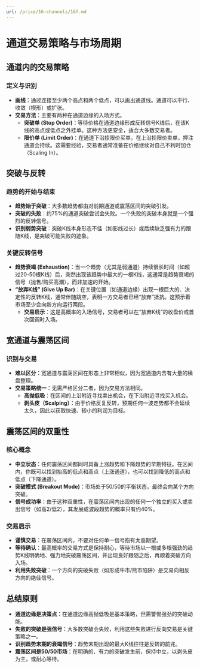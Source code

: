 ```yaml
---
url: /price/16-channels/16f.md
---
```

# 通道交易策略与市场周期

## 通道内的交易策略

### 定义与识别

* **画线**：通过连接至少两个高点和两个低点，可以画出通道线。通道可以平行、收敛（楔形）或扩张。
* **交易方法**：主要有两种在通道边缘的入场方式。
  * **突破单 (Stop Order)**：等待价格在通道边缘形成反转信号K线后，在该K线的高点或低点之外挂单。这种方法更安全，适合大多数交易者。
  * **限价单 (Limit Order)**：在通道下沿挂限价买单，在上沿挂限价卖单，押注通道会持续。这需要经验，交易者通常准备在价格继续对自己不利时加仓（Scaling In）。

## 突破与反转

### 趋势的开始与结束

* **趋势始于突破**：大多数趋势都由对前期通道或震荡区间的突破引发。
* **突破的失败**：约75%的通道突破尝试会失败。一个失败的突破本身就是一个强烈的反转信号。
* **识别弱势突破**：突破K线本身形态不佳（如影线过长）或后续缺乏强有力的跟随K线，是突破可能失败的迹象。

### 关键反转信号

* **趋势衰竭 (Exhaustion)**：当一个趋势（尤其是弱通道）持续很长时间（如超过20-50根K线）后，突然出现该趋势中最大的一根K线，这通常是趋势衰竭的信号（抛售/购买高潮），而非加速的开始。
* **“放弃K线” (Give Up Bar)**：在关键位置（如通道边缘）出现一根巨大的、决定性的反转K线，通常伴随跳空，表明一方交易者已经“放弃”抵抗。这预示着市场至少会向新方向运行两段。
  * **交易启示**：这是高概率的入场信号，交易者可以在“放弃K线”的收盘价或首次回调时入场。

## 宽通道与震荡区间

### 识别与交易

* **难以区分**：宽通道与震荡区间在形态上非常相似，因为宽通道内含有大量的横盘整理。
* **交易策略统一**：无需严格区分二者，因为交易方法相同。
  * **高抛低吸**：在区间的上沿附近寻找卖出机会，在下沿附近寻找买入机会。
  * **剥头皮（Scalping）**：由于价格反复反转，预期任何一波走势都不会延续太久，因此以获取快速、较小的利润为目标。

## 震荡区间的双重性

### 核心概念

* **中立状态**：任何震荡区间都同时具备上涨趋势和下降趋势的早期特征。在区间内，你既可以找到抬高的低点和高点（上涨通道），也可以找到降低的高点和低点（下降通道）。
* **突破模式 (Breakout Mode)**：市场处于50/50的平衡状态，最终会向某个方向突破。
* **信号成功率**：由于这种双重性，在震荡区间内出现的任何一个独立的买入或卖出信号（如高2/低2），其发展成波段趋势的概率只有约40%。

### 交易启示

* **谨慎交易**：在震荡区间内，不要对任何单一信号抱有太高期望。
* **等待确认**：最高概率的交易方式是保持耐心，等待市场以一根或多根强劲的趋势K线明确地、强力地突破震荡区间，并出现良好跟随之后，再顺着突破方向入场。
* **利用失败突破**：一个方向的突破失败（如形成牛市/熊市陷阱）是交易向相反方向的绝佳信号。

## 总结原则

* **通道边缘是决策点**：在通道边缘高抛低吸是基本策略，但需警惕强劲的突破动能。
* **失败的突破是强信号**：大多数突破会失败，利用这些失败进行反向交易是关键策略之一。
* **识别趋势末期的衰竭信号**：趋势末期出现的最大K线往往是反转的前兆。
* **震荡区间是50/50市场**：在明确的、有力的突破发生前，保持中立，以剥头皮为主，或耐心等待。
